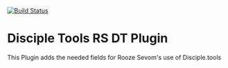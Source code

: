 [![Build Status](https://travis-ci.com/DiscipleTools/disciple-tools-starter-plugin-template.svg?branch=master)](https://travis-ci.com/DiscipleTools/disciple-tools-starter-plugin-template)

# Disciple Tools RS DT Plugin
This Plugin adds the needed fields for Rooze Sevom's use of Disciple.tools
